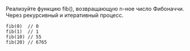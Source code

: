 Реализуйте функцию fib(), возвращающую n-ное число Фибоначчи.
Через рекурсивный и итеративный процесс.

```
fib(0)  // 0
fib(1)  // 1
fib(10) // 55
fib(20) // 6765
```